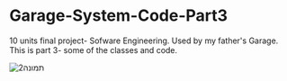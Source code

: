 # Garage-System-Code-Part3

10 units final project- Sofware Engineering. Used by my father's Garage. This is part 3- some of the classes and code.

![תמונה2](https://user-images.githubusercontent.com/92210143/156203387-b9fb8e19-3dc6-473e-b063-4d7a73ac2950.png)

